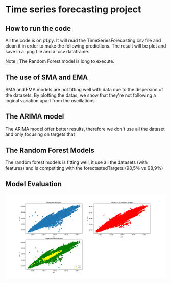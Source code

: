 # Time series forecasting project

## How to run the code
All the code is on p1.py. It will read the TimeSeriesForecasting.csv file and clean it in order to make the following predictions.
The result will be plot and save in a .png file and a .csv dataframe.

Note ; The Random Forest model is long to execute.

## The use of SMA and EMA
SMA and EMA models are not fitting well with data due to the dispersion of the datasets. By plotting the datas, we show that they're not following a logical variation apart from the oscillations

## The ARIMA model
The ARIMA model offer better results, therefore we don't use all the dataset and only focusing on targets that

## The Random Forest Models
The random forest models is fitting well, it use all the datasets (with features) and is competiting with the forectastedTargets (98,5% vs 98,9%)

## Model Evaluation
![plot](Dispersion.png)